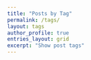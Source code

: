```yaml
---
title: "Posts by Tag"
permalink: /tags/
layout: tags
author_profile: true
entries_layout: grid
excerpt: "Show post tags"
---
```

